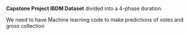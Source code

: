 **Capstone Project IBDM Dataset**
 divided into a 4-phase duration.
 
We need to have Machine learning code to make predictions of votes and gross collection
